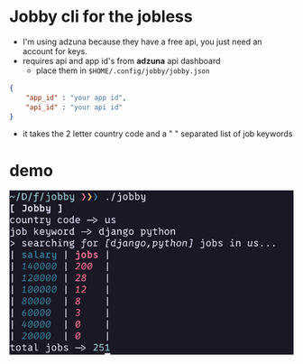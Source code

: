 # Jobby cli for the jobless

- I'm using adzuna because they have a free api, you just need an account for keys.
- requires api and app id's from **adzuna** api dashboard
    + place them in `$HOME/.config/jobby/jobby.json`

```json
{
    "app_id" : "your app id",
    "api_id" : "your api id"
}
```

- it takes the 2 letter country code and a " " separated list of job keywords

# demo

![demo](./demo.jpg)
